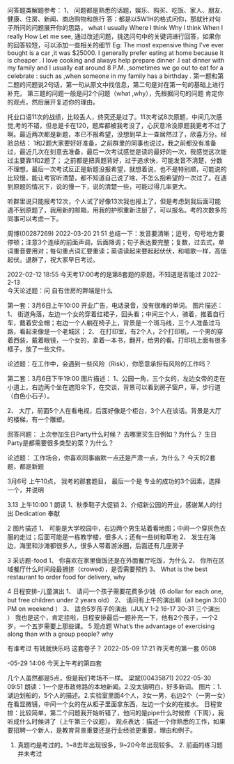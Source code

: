 问答题类解题参考：
1、	问题都是熟悉的话题，娱乐、购买、吃饭、家人、朋友、健康、住房、新闻、商店购物和旅行
答：都是以5W1H的格式问你，那就针对句子所问的问题展开你的思路，
what      I usually
Where    I think
Why      I think
When     I really
How      Let me see,
通过改述问题，挑选问句中的关键词进行回答，如果你的回答较短，可以添加一些相关的细节
Eg: The most expensive thing I’ve ever bought is a car ,it was $25000.
I generally prefer eating at home because it is cheaper . I love cooking and always help prepare dinner .I eat dinner with my family and I usually eat around 8 P.M. ,sometimes we go out to eat for a celebrate : such as ,when someone in my family has a birthday .
第一题和第二题的问题说2句话，第一句从原文中找信息，第二句是对在第一句的基础上进行补充，
第三题的问题一般是问2个问题（what ,why），先根据问句的问题 肯定你的观点，然后展开复述你的理由。



托业口语11次的战绩，比较丢人，终究还是过了。11次考试8次原题，中间几次感觉,考的不错，但总是卡在120，题库都被我考没了，心灰意冷没原题我更考不过了啊。最近两次都是新题，本已不报希望，没想到早上一查居然过了，欣喜万分。经验总结：
1和2题大家要好好准备，之前群里的同事也说过，我之前都没有准备过，最近几次在刻意去准备，最后一次考试感觉是读的最好的一次，我感觉这次能过主要靠1和2题了；
之前都是把真题背好，过于追求快，可能发音不清楚，分数不理想，最后一次考试反正是新题没报希望，就想着说，也不是特别顺，可能说的比较慢，能让考官听清楚，都不知道自己说了啥，不怎么抱希望的一次过了。在遇到原题的情况下，说的慢一下，说的清楚一些，可能过得几率更大。

听群里说只能报考12次，个人试了好像13次我也报上了，但是考虑到我后面可能遇不到原题了，我用新的邮箱，用我的护照重新注册了，可以报名。考的次数多的同事可以考虑一下。

周博(00287269) 2022-03-20 21:51
总结一下：发音要清晰；逗号，句号地方要停顿；注意3个连续的前面声调，后面降调；句子表达要完整；复数，过去式，单词重音要用对；每句重点词汇要重读；英语读起来要起起伏伏，和唱歌一样，高低起伏。退群了，祝大家早日考过。


 2022-02-12 18:55
今天考17:00考的是第8套题的原题，不知道是否能过
2022-2-13  
今天论述题：问 自有住房的弊端是什么  



第一套：3月6日上午10:00
开业广告，电话录音，没有很难的单词。
图片描述：
1、	街道角落，左边一个女的穿着红裙子，回头看；中间三个人，骑着，推着自行车，戴着安全帽；右边一个人躺在椅子上，背景是一个斑马线，三个人准备过马路，看起来像是一个老城区；
2、	在打印室，有2个人，2个打印机，一个男的穿着西装，戴着眼镜，一个女的，拿着一本书，翻开，给男的看。打印机上面有很多框子，放了一些文件。

论述题：在工作中，会遇到一些风险（Risk），你愿意承担有风险的工作吗？

第二套：3月6日下午19:00
图片描述：
1、公园一角，三个女的，左边女帝的走在小道上，右边两个坐在遮阳伞下，在交谈，背景可以看到房子窗户，草，步行道（白色小石子）。

2、	大厅，前面5个人在看电视，后面好像是个柜台，3个人在谈话。背景是大厅的楼梯，有一个雕塑。

回答问题：
上次参加生日Party什么时候？
去哪里买生日例如？为什么？
生日Party是都需要很多类型的菜？为什么？

论述题：
工作场合，你喜欢同事幽默一点还是严肃一点，为什么？
今天的2套题，都是新题


3月6号 上午10点， 我考的那套题目， 最后一个是 专业的成功的3个因素，选择一个，并说明

3.13 上午10:00
1	 朗读
1、秋季鞋子大促销
2、介绍新公园的开业，感谢某人的付出 Dedication 奉献

2	图片描述
1、	可能是大学校园中，右边两个男生站着看地图；中间一个穿灰色衣服的走过；后面可能是一栋教学楼，很多人；还有一些树和草地
2、	发生在海边，海里和沙滩都很多人，很多人带着游泳圈，后面还有几座房子

3	采访题-food
1、	你喜欢在家里做饭还是在外面餐厅吃饭，为什么
2、	你所在区域餐厅什么时间段最拥挤（crowed），是否需要预约
3、	What is the best restaurant to order food for delivery, why

4	日程安排-儿童演出
1、	请问一个孩子需要花费多少钱（6 dollar for each one, but free children under 2 years old）
2、	请问有上午的演出嘛（all begin 3:00 PM on weekend ）
3、	适合5岁孩子的演出（JULY 1-2 16-17 30-31 三个演出 ）
我也是这个，肯定挂啦，日程安排最后一题补充一下，他有2个孩子，一个2岁，一个五岁需要上那些课。
5	观点题
What’s the advantage of exercising along than with a group people? why

有谁考过 
有钱就快乐吗 这套卷子？
 2022-05-09 17:21
昨天考的第一套  0508

-05-29 14:06
今天上午考的第四套

几个人虽然都是5点，但是我们考场不一样。
梁斌(00435871) 2022-05-30 09:51
朗读：1一个是市政修路的本地新闻。2.没太搞明白，好多新词。
图片：1.湖边划船的，5个人的描述。2.实验室里面4个人，3女一男，右边2个（一男一女）在看显微镜，中间一个女的在从柜子里面拿东西，左边一个女的在接水。
日程安排：比较简单，第二个问题我开始听错了，他问的是pipe什么时候修（下周），我听成什么时候讲了（上午第三个议题）。
观点表达：描述一个你熟悉的工作，如果要招聘一个新人，是教育背景重要还是行业经验更重要，理由和例子。


1. 真题均是考过的。1~8去年出现很多，9~20今年出现较多。 2. 前面的练习题并未考过
